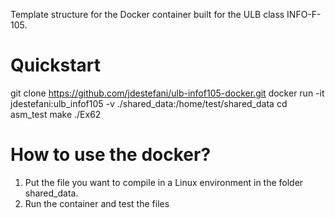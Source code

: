 Template structure for the Docker container built for the ULB class INFO-F-105.

# Quickstart
git clone https://github.com/jdestefani/ulb-infof105-docker.git
docker run -it jdestefani:ulb_infof105 -v ./shared_data:/home/test/shared_data
cd asm_test
make
./Ex62

# How to use the docker?
1. Put the file you want to compile in a Linux environment in the folder shared_data.
2. Run the container and test the files

